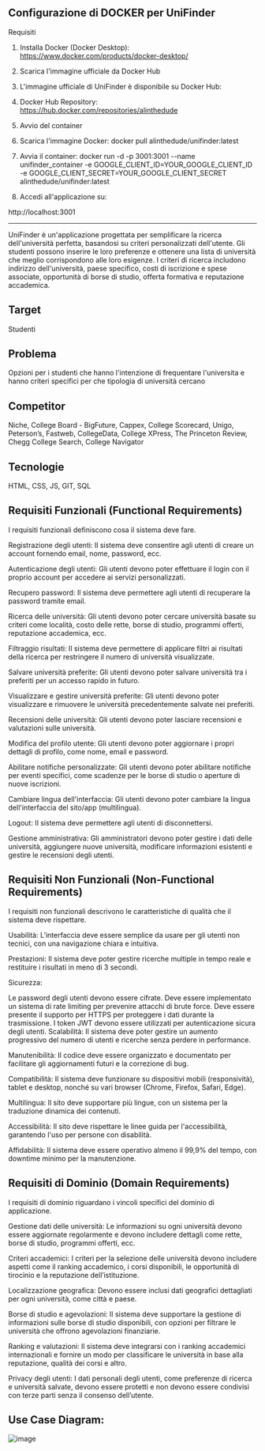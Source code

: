 **Configurazione di DOCKER per UniFinder**
---------------------------------------------------------------------------------------------------------------------------------------


Requisiti

1. Installa Docker (Docker Desktop): https://www.docker.com/products/docker-desktop/

2. Scarica l'immagine ufficiale da Docker Hub

3. L'immagine ufficiale di UniFinder è disponibile su Docker Hub:

4. Docker Hub Repository: https://hub.docker.com/repositories/alinthedude

5. Avvio del container

6. Scarica l'immagine Docker:
   docker pull alinthedude/unifinder:latest
   

8. Avvia il container:
   docker run -d -p 3001:3001 --name unifinder_container -e GOOGLE_CLIENT_ID=YOUR_GOOGLE_CLIENT_ID -e GOOGLE_CLIENT_SECRET=YOUR_GOOGLE_CLIENT_SECRET alinthedude/unifinder:latest

8. Accedi all'applicazione su:

http://localhost:3001






---------------------------------------------------------------------------------------------------------------------------------------


UniFinder è un'applicazione progettata per semplificare la ricerca dell'università perfetta, basandosi su criteri personalizzati dell'utente. Gli studenti possono inserire le loro preferenze e ottenere una lista di università che meglio corrispondono alle loro esigenze. I criteri di ricerca includono indirizzo dell'università, paese specifico, costi di iscrizione e spese associate, opportunità di borse di studio, offerta formativa e reputazione accademica.

**Target**
---------------------------------------------------------------------------------------------------------------------------------------
Studenti

**Problema**
---------------------------------------------------------------------------------------------------------------------------------------
Opzioni per i studenti che hanno l'intenzione di frequentare l'universita e hanno criteri specifici per che tipologia di università cercano

**Competitor**
---------------------------------------------------------------------------------------------------------------------------------------
Niche, College Board - BigFuture, Cappex, College Scorecard, Unigo, Peterson’s, Fastweb, CollegeData, College XPress, The Princeton Review, Chegg College Search, College Navigator

**Tecnologie**
---------------------------------------------------------------------------------------------------------------------------------------
HTML, CSS, JS, GIT, SQL


**Requisiti Funzionali (Functional Requirements)**
---------------------------------------------------------------------------------------------------------------------------------------
I requisiti funzionali definiscono cosa il sistema deve fare.

Registrazione degli utenti: Il sistema deve consentire agli utenti di creare un account fornendo email, nome, password, ecc.

Autenticazione degli utenti: Gli utenti devono poter effettuare il login con il proprio account per accedere ai servizi personalizzati.

Recupero password: Il sistema deve permettere agli utenti di recuperare la password tramite email.

Ricerca delle università: Gli utenti devono poter cercare università basate su criteri come località, costo delle rette, borse di studio, programmi offerti, reputazione accademica, ecc.

Filtraggio risultati: Il sistema deve permettere di applicare filtri ai risultati della ricerca per restringere il numero di università visualizzate.

Salvare università preferite: Gli utenti devono poter salvare università tra i preferiti per un accesso rapido in futuro.

Visualizzare e gestire università preferite: Gli utenti devono poter visualizzare e rimuovere le università precedentemente salvate nei preferiti.

Recensioni delle università: Gli utenti devono poter lasciare recensioni e valutazioni sulle università.

Modifica del profilo utente: Gli utenti devono poter aggiornare i propri dettagli di profilo, come nome, email e password.

Abilitare notifiche personalizzate: Gli utenti devono poter abilitare notifiche per eventi specifici, come scadenze per le borse di studio o aperture di nuove iscrizioni.

Cambiare lingua dell'interfaccia: Gli utenti devono poter cambiare la lingua dell'interfaccia del sito/app (multilingua).

Logout: Il sistema deve permettere agli utenti di disconnettersi.

Gestione amministrativa: Gli amministratori devono poter gestire i dati delle università, aggiungere nuove università, modificare informazioni esistenti e gestire le recensioni degli utenti.


**Requisiti Non Funzionali (Non-Functional Requirements)**
---------------------------------------------------------------------------------------------------------------------------------------

I requisiti non funzionali descrivono le caratteristiche di qualità che il sistema deve rispettare.

Usabilità: L’interfaccia deve essere semplice da usare per gli utenti non tecnici, con una navigazione chiara e intuitiva.

Prestazioni: Il sistema deve poter gestire ricerche multiple in tempo reale e restituire i risultati in meno di 3 secondi.

Sicurezza:

Le password degli utenti devono essere cifrate.
Deve essere implementato un sistema di rate limiting per prevenire attacchi di brute force.
Deve essere presente il supporto per HTTPS per proteggere i dati durante la trasmissione.
I token JWT devono essere utilizzati per autenticazione sicura degli utenti.
Scalabilità: Il sistema deve poter gestire un aumento progressivo del numero di utenti e ricerche senza perdere in performance.

Manutenibilità: Il codice deve essere organizzato e documentato per facilitare gli aggiornamenti futuri e la correzione di bug.

Compatibilità: Il sistema deve funzionare su dispositivi mobili (responsività), tablet e desktop, nonché su vari browser (Chrome, Firefox, Safari, Edge).

Multilingua: Il sito deve supportare più lingue, con un sistema per la traduzione dinamica dei contenuti.

Accessibilità: Il sito deve rispettare le linee guida per l'accessibilità, garantendo l'uso per persone con disabilità.

Affidabilità: Il sistema deve essere operativo almeno il 99,9% del tempo, con downtime minimo per la manutenzione.

**Requisiti di Dominio (Domain Requirements)**
---------------------------------------------------------------------------------------------------------------------------------------

I requisiti di dominio riguardano i vincoli specifici del dominio di applicazione.

Gestione dati delle università: Le informazioni su ogni università devono essere aggiornate regolarmente e devono includere dettagli come rette, borse di studio, programmi offerti, ecc.

Criteri accademici: I criteri per la selezione delle università devono includere aspetti come il ranking accademico, i corsi disponibili, le opportunità di tirocinio e la reputazione dell’istituzione.

Localizzazione geografica: Devono essere inclusi dati geografici dettagliati per ogni università, come città e paese.

Borse di studio e agevolazioni: Il sistema deve supportare la gestione di informazioni sulle borse di studio disponibili, con opzioni per filtrare le università che offrono agevolazioni finanziarie.

Ranking e valutazioni: Il sistema deve integrarsi con i ranking accademici internazionali e fornire un modo per classificare le università in base alla reputazione, qualità dei corsi e altro.

Privacy degli utenti: I dati personali degli utenti, come preferenze di ricerca e università salvate, devono essere protetti e non devono essere condivisi con terze parti senza il consenso dell’utente.



**Use Case Diagram:**
--------------------------------------------------------------------------------------------------------
![image](https://github.com/user-attachments/assets/3776a3af-d922-4c7a-b633-4f68551eeeec)


